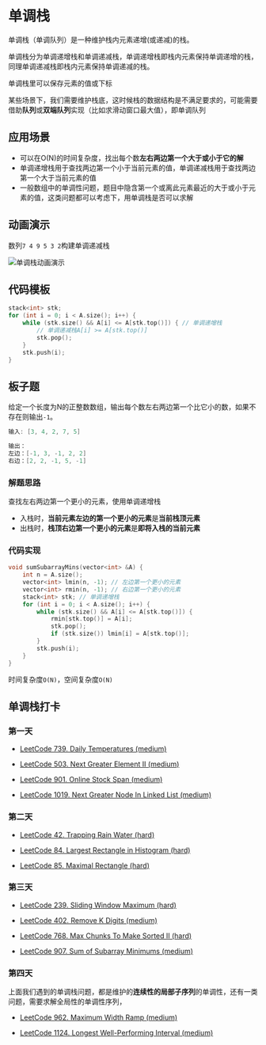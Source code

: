 # 单调栈

单调栈（单调队列）是一种维护栈内元素递增(或递减)的栈。

单调栈分为单调递增栈和单调递减栈，单调递增栈即栈内元素保持单调递增的栈，同理单调递减栈即栈内元素保持单调递减的栈。

单调栈里可以保存元素的值或下标

某些场景下，我们需要维护栈底，这时候栈的数据结构是不满足要求的，可能需要借助**队列**或**双端队列**实现（比如求滑动窗口最大值），即单调队列

## 应用场景

- 可以在O(N)的时间复杂度，找出每个数**左右两边第一个大于或小于它的解**
- 单调递增栈用于查找两边第一个小于当前元素的值，单调递减栈用于查找两边第一个大于当前元素的值
- 一般数组中的单调性问题，题目中隐含第一个或离此元素最近的大于或小于元素的值，这类问题都可以考虑下，用单调栈是否可以求解

## 动画演示

数列`7 4 9 5 3 2`构建单调递减栈

![单调栈动画演示](https://muyids.oss-cn-beijing.aliyuncs.com/monotone-stack.gif)

## 代码模板

```cpp
stack<int> stk;
for (int i = 0; i < A.size(); i++) {
    while (stk.size() && A[i] <= A[stk.top()]) { // 单调递增栈
        // 单调递减栈A[i] >= A[stk.top()]
        stk.pop();
    }
    stk.push(i);
}
```

## 板子题

给定一个长度为N的正整数数组，输出每个数左右两边第一个比它小的数，如果不存在则输出`-1`。

```cpp
输入: [3, 4, 2, 7, 5]

输出：
左边：[-1, 3, -1, 2, 2]
右边：[2, 2, -1, 5, -1]
```

### 解题思路

查找左右两边第一个更小的元素，使用单调递增栈

- 入栈时，**当前元素左边的第一个更小的元素**是**当前栈顶元素**
- 出栈时，**栈顶右边第一个更小的元素**是**即将入栈的当前元素**

### 代码实现

```cpp
void sumSubarrayMins(vector<int> &A) {
    int n = A.size();
    vector<int> lmin(n, -1); // 左边第一个更小的元素
    vector<int> rmin(n, -1); // 右边第一个更小的元素
    stack<int> stk; // 单调递增栈
    for (int i = 0; i < A.size(); i++) {
        while (stk.size() && A[i] <= A[stk.top()]) {
            rmin[stk.top()] = A[i];
            stk.pop();
            if (stk.size()) lmin[i] = A[stk.top()];
        }
        stk.push(i);
    }
}
```

时间复杂度`O(N)`，空间复杂度`O(N)`

## 单调栈打卡

### 第一天

- [LeetCode 739. Daily Temperatures (medium)](./problems/701-800/739.daily-temperatures.md)

- [LeetCode 503. Next Greater Element II (medium)](./problems/501-600/503.next-greater-element-ii.md)

- [LeetCode 901. Online Stock Span (medium)](./problems/901-1000/901.online-stock-span.md)

- [LeetCode 1019. Next Greater Node In Linked List (medium)](./problems/1001-1100/1019.next-greater-node-in-linked-list.md)

### 第二天

- [LeetCode 42. Trapping Rain Water (hard)](./problems/1-100/42.trapping-rain-water.md)

- [LeetCode 84. Largest Rectangle in Histogram (hard)](./problems/1-100/84.largest-rectangle-in-histogram.md)

- [LeetCode 85. Maximal Rectangle (hard)](./problems/1-100/85.maximal-rectangle.md)

### 第三天

- [LeetCode 239. Sliding Window Maximum (hard)](./problems/201-300/239.sliding-window-maximum.md)

- [LeetCode 402. Remove K Digits (medium)](./problems/401-500/402.remove-k-digits.md)

- [LeetCode 768. Max Chunks To Make Sorted II (hard)](./problems/701-800/768.max-chunks-to-make-sorted-ii.md)

- [LeetCode 907. Sum of Subarray Minimums (medium)](./problems/901-1000/907.sum-of-subarray-minimums.md)

### 第四天

上面我们遇到的单调栈问题，都是维护的**连续性的局部子序列**的单调性，还有一类问题，需要求解全局性的单调性序列，

- [LeetCode 962. Maximum Width Ramp (medium)](./problems/901-1000/962.maximum-width-ramp.md)

- [LeetCode 1124. Longest Well-Performing Interval (medium)](./problems/1101-1200/1124.longest-well-performing-interval.md)
